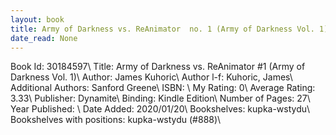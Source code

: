 ```yaml
---
layout: book
title: Army of Darkness vs. ReAnimator  no. 1 (Army of Darkness Vol. 1)
date_read: None
---
```


Book Id: 30184597\ 
Title: Army of Darkness vs. ReAnimator #1 (Army of Darkness Vol. 1)\ 
Author: James Kuhoric\ 
Author l-f: Kuhoric, James\ 
Additional Authors: Sanford Greene\ 
ISBN: \ 
My Rating: 0\ 
Average Rating: 3.33\ 
Publisher: Dynamite\ 
Binding: Kindle Edition\ 
Number of Pages: 27\ 
Year Published: \ 
Date Added: 2020/01/20\ 
Bookshelves: kupka-wstydu\ 
Bookshelves with positions: kupka-wstydu (#888)\ 


